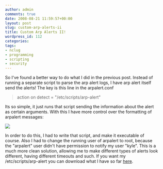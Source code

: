 ```yaml
---
author: admin
comments: true
date: 2008-08-21 11:59:57+00:00
layout: post
slug: custom-arp-alerts-ii
title: Custom Arp Alerts II!
wordpress_id: 112
categories:
tags:
- nclug
- programming
- scripting
- security
---
```


So I've found a better way to do what I did in the previous post. Instead of running a separate script to parse the arp alert logs, I have arp alert itself send the alerts! The key is this line in the arpalert.conf





> 

> 
> action on detect = "/etc/scripts/arp-alert"
> 
> 





Its so simple, it just runs that script sending the information about the alert as certain arguments. With this I have more control over the formatting of arpalert messages:




[![](/uploads/screenshot2.png)](/uploads/screenshot2.png)




In order to do this, I had to write that script, and make it executable of course. Also I had to change the running user of arpalert to root, because the "arpalert" user didn't have permission to notify my user "kyle". This is a much more clean solution, allowing me to make different types of alerts look different, having different timeouts and such. If you want my /etc/scripts/arp-alert you can download what I have so far [here](https://xkyle.com/other/arp-alert).

